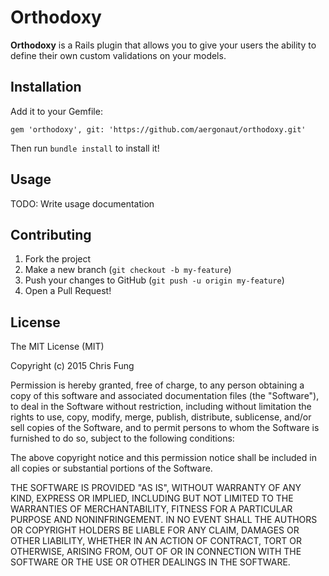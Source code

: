 # Orthodoxy

**Orthodoxy** is a Rails plugin that allows you to give your users the ability to define their own custom validations on your models.

## Installation

Add it to your Gemfile:

```
gem 'orthodoxy', git: 'https://github.com/aergonaut/orthodoxy.git'
```

Then run `bundle install` to install it!

## Usage

TODO: Write usage documentation

## Contributing

1. Fork the project
2. Make a new branch (`git checkout -b my-feature`)
3. Push your changes to GitHub (`git push -u origin my-feature`)
4. Open a Pull Request!

## License

The MIT License (MIT)

Copyright (c) 2015 Chris Fung

Permission is hereby granted, free of charge, to any person obtaining a copy
of this software and associated documentation files (the "Software"), to deal
in the Software without restriction, including without limitation the rights
to use, copy, modify, merge, publish, distribute, sublicense, and/or sell
copies of the Software, and to permit persons to whom the Software is
furnished to do so, subject to the following conditions:

The above copyright notice and this permission notice shall be included in all
copies or substantial portions of the Software.

THE SOFTWARE IS PROVIDED "AS IS", WITHOUT WARRANTY OF ANY KIND, EXPRESS OR
IMPLIED, INCLUDING BUT NOT LIMITED TO THE WARRANTIES OF MERCHANTABILITY,
FITNESS FOR A PARTICULAR PURPOSE AND NONINFRINGEMENT. IN NO EVENT SHALL THE
AUTHORS OR COPYRIGHT HOLDERS BE LIABLE FOR ANY CLAIM, DAMAGES OR OTHER
LIABILITY, WHETHER IN AN ACTION OF CONTRACT, TORT OR OTHERWISE, ARISING FROM,
OUT OF OR IN CONNECTION WITH THE SOFTWARE OR THE USE OR OTHER DEALINGS IN THE
SOFTWARE.
